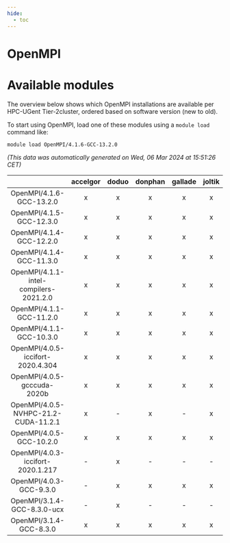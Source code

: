 ```yaml
---
hide:
  - toc
---
```


OpenMPI
=======

# Available modules


The overview below shows which OpenMPI installations are available per HPC-UGent Tier-2cluster, ordered based on software version (new to old).

To start using OpenMPI, load one of these modules using a `module load` command like:

```shell
module load OpenMPI/4.1.6-GCC-13.2.0
```

*(This data was automatically generated on Wed, 06 Mar 2024 at 15:51:26 CET)*  

| |accelgor|doduo|donphan|gallade|joltik|skitty|
| :---: | :---: | :---: | :---: | :---: | :---: | :---: |
|OpenMPI/4.1.6-GCC-13.2.0|x|x|x|x|x|x|
|OpenMPI/4.1.5-GCC-12.3.0|x|x|x|x|x|x|
|OpenMPI/4.1.4-GCC-12.2.0|x|x|x|x|x|x|
|OpenMPI/4.1.4-GCC-11.3.0|x|x|x|x|x|x|
|OpenMPI/4.1.1-intel-compilers-2021.2.0|x|x|x|x|x|x|
|OpenMPI/4.1.1-GCC-11.2.0|x|x|x|x|x|x|
|OpenMPI/4.1.1-GCC-10.3.0|x|x|x|x|x|x|
|OpenMPI/4.0.5-iccifort-2020.4.304|x|x|x|x|x|x|
|OpenMPI/4.0.5-gcccuda-2020b|x|x|x|x|x|x|
|OpenMPI/4.0.5-NVHPC-21.2-CUDA-11.2.1|x|-|x|-|x|-|
|OpenMPI/4.0.5-GCC-10.2.0|x|x|x|x|x|x|
|OpenMPI/4.0.3-iccifort-2020.1.217|-|x|-|-|-|-|
|OpenMPI/4.0.3-GCC-9.3.0|-|x|x|x|x|x|
|OpenMPI/3.1.4-GCC-8.3.0-ucx|-|x|-|-|-|-|
|OpenMPI/3.1.4-GCC-8.3.0|x|x|x|x|x|x|
